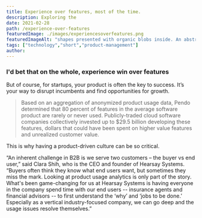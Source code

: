 ```yaml
---
title: Experience over features, most of the time.
description: Exploring the
date: 2021-02-28
path: /experience-over-features
featuredImage: ./images/experiencesoverfeatures.png
featuredImageAlt: "shapes presented with organic blobs inside. An abstract image."
tags: ["technology","short","product-management"]
author:
---
```


### I'd bet that on the whole, experience win over features

But of course, for startups, your product is often the key to success. It’s your way to disrupt incumbents and find opportunities for growth.


>Based on an aggregation of anonymized product usage data, Pendo determined that
80 percent of features in the average software product are rarely or never used.
Publicly-traded cloud software companies collectively invested up to $29.5 billion
developing these features, dollars that could have been spent on higher value features
and unrealized customer value.


This is why having a product-driven culture can be so critical.

“An inherent challenge in B2B is we serve two customers – the buyer vs end user,” said Clara Shih, who is the CEO and founder of Hearsay Systems. “Buyers often think they know what end users want, but sometimes they miss the mark. Looking at product usage analytics is only part of the story. What's been game-changing for us at Hearsay Systems is having everyone in the company spend time with our end users -- insurance agents and financial advisors -- to first understand the ‘why’ and ‘jobs to be done.’ Especially as a vertical industry-focused company, we can go deep and the usage issues resolve themselves.”
